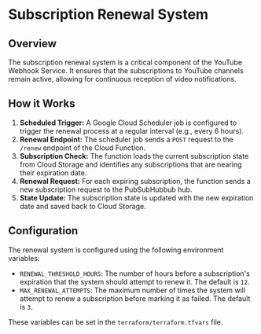 # Subscription Renewal System

## Overview

The subscription renewal system is a critical component of the YouTube Webhook Service. It ensures that the subscriptions to YouTube channels remain active, allowing for continuous reception of video notifications.

## How it Works

1.  **Scheduled Trigger:** A Google Cloud Scheduler job is configured to trigger the renewal process at a regular interval (e.g., every 6 hours).
2.  **Renewal Endpoint:** The scheduler job sends a `POST` request to the `/renew` endpoint of the Cloud Function.
3.  **Subscription Check:** The function loads the current subscription state from Cloud Storage and identifies any subscriptions that are nearing their expiration date.
4.  **Renewal Request:** For each expiring subscription, the function sends a new subscription request to the PubSubHubbub hub.
5.  **State Update:** The subscription state is updated with the new expiration date and saved back to Cloud Storage.

## Configuration

The renewal system is configured using the following environment variables:

-   `RENEWAL_THRESHOLD_HOURS`: The number of hours before a subscription's expiration that the system should attempt to renew it. The default is `12`.
-   `MAX_RENEWAL_ATTEMPTS`: The maximum number of times the system will attempt to renew a subscription before marking it as failed. The default is `3`.

These variables can be set in the `terraform/terraform.tfvars` file.
